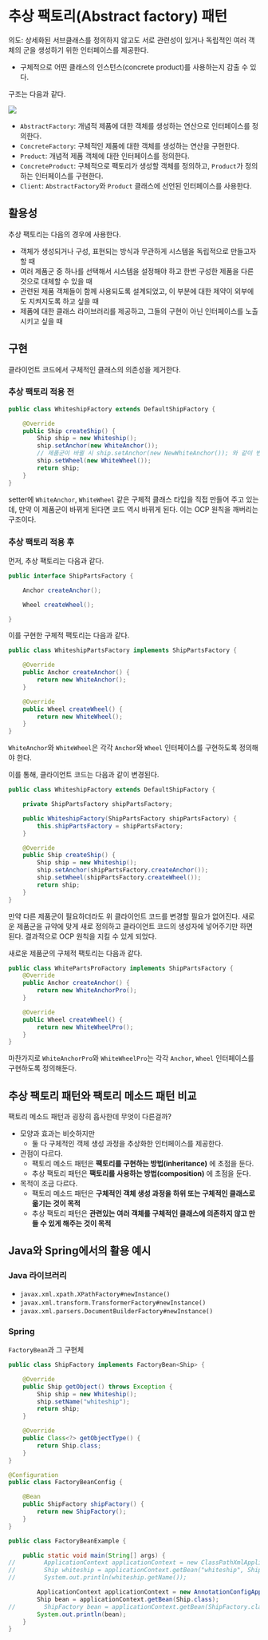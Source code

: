 # 추상 팩토리(Abstract factory) 패턴
의도: 상세화된 서브클래스를 정의하지 않고도 서로 관련성이 있거나 독립적인 여러 객체의 군을 생성하기 위한 인터페이스를 제공한다.

- 구체적으로 어떤 클래스의 인스턴스(concrete product)를 사용하는지 감출 수 있다.

구조는 다음과 같다.

![](https://velog.velcdn.com/images/songs4805/post/bf7e987b-cebb-42ac-9aa5-3d7a21f09885/image.jpeg)

- `AbstractFactory`: 개념적 제품에 대한 객체를 생성하는 연산으로 인터페이스를 정의한다.
- `ConcreteFactory`: 구체적인 제품에 대한 객체를 생성하는 연산을 구현한다.
- `Product`: 개념적 제품 객체에 대한 인터페이스를 정의한다.
- `ConcreteProduct`: 구체적으로 팩토리가 생성할 객체를 정의하고, `Product`가 정의하는 인터페이스를 구현한다.
- `Client`: `AbstractFactory`와 `Product` 클래스에 선언된 인터페이스를 사용한다.

## 활용성
추상 팩토리는 다음의 경우에 사용한다.
- 객체가 생성되거나 구성, 표현되는 방식과 무관하게 시스템을 독립적으로 만들고자 할 때
- 여러 제품군 중 하나를 선택해서 시스템을 설정해야 하고 한번 구성한 제품을 다른 것으로 대체할 수 있을 때
- 관련된 제품 객체들이 함께 사용되도록 설계되었고, 이 부분에 대한 제약이 외부에도 지켜지도록 하고 싶을 때
- 제품에 대한 클래스 라이브러리를 제공하고, 그들의 구현이 아닌 인터페이스를 노출시키고 싶을 때

## 구현
클라이언트 코드에서 구체적인 클래스의 의존성을 제거한다.

### 추상 팩토리 적용 전
```java
public class WhiteshipFactory extends DefaultShipFactory {

    @Override
    public Ship createShip() {
        Ship ship = new Whiteship();
        ship.setAnchor(new WhiteAnchor());
        // 제품군이 바뀔 시 ship.setAnchor(new NewWhiteAnchor()); 와 같이 변경돼야 함.
        ship.setWheel(new WhiteWheel());
        return ship;
    }
}
```

setter에 `WhiteAnchor`, `WhiteWheel` 같은 구체적 클래스 타입을 직접 만들어 주고 있는데, 만약 이 제품군이 바뀌게 된다면 코드 역시 바뀌게 된다. 이는 OCP 원칙을 깨버리는 구조이다.

### 추상 팩토리 적용 후
먼저, 추상 팩토리는 다음과 같다.
```java
public interface ShipPartsFactory {

    Anchor createAnchor();

    Wheel createWheel();

}
```

이를 구현한 구체적 팩토리는 다음과 같다.

```java
public class WhiteshipPartsFactory implements ShipPartsFactory {

    @Override
    public Anchor createAnchor() {
        return new WhiteAnchor();
    }

    @Override
    public Wheel createWheel() {
        return new WhiteWheel();
    }
}
```

`WhiteAnchor`와 `WhiteWheel`은 각각 `Anchor`와 `Wheel` 인터페이스를 구현하도록 정의해야 한다.

이를 통해, 클라이언트 코드는 다음과 같이 변경된다.

```java
public class WhiteshipFactory extends DefaultShipFactory {

    private ShipPartsFactory shipPartsFactory;

    public WhiteshipFactory(ShipPartsFactory shipPartsFactory) {
        this.shipPartsFactory = shipPartsFactory;
    }

    @Override
    public Ship createShip() {
        Ship ship = new Whiteship();
        ship.setAnchor(shipPartsFactory.createAnchor());
        ship.setWheel(shipPartsFactory.createWheel());
        return ship;
    }
}
```

만약 다른 제품군이 필요하더라도 위 클라이언트 코드를 변경할 필요가 없어진다. 새로운 제품군을 규약에 맞게 새로 정의하고 클라이언트 코드의 생성자에 넣어주기만 하면 된다. 결과적으로 OCP 원칙을 지킬 수 있게 되었다.

새로운 제품군의 구체적 팩토리는 다음과 같다.
```java
public class WhitePartsProFactory implements ShipPartsFactory {
    @Override
    public Anchor createAnchor() {
        return new WhiteAnchorPro();
    }

    @Override
    public Wheel createWheel() {
        return new WhiteWheelPro();
    }
}
```

마찬가지로 `WhiteAnchorPro`와 `WhiteWheelPro`는 각각 `Anchor`, `Wheel` 인터페이스를 구현하도록 정의해둔다.

## 추상 팩토리 패턴와 팩토리 메소드 패턴 비교
팩토리 메소드 패턴과 굉장히 흡사한데 무엇이 다른걸까?

- 모양과 효과는 비슷하지만
  - 둘 다 구체적인 객체 생성 과정을 추상화한 인터페이스를 제공한다.
- 관점이 다르다.
  - 팩토리 메소드 패턴은 **팩토리를 구현하는 방법(inheritance)** 에 초점을 둔다.
  - 추상 팩토리 패턴은 **팩토리를 사용하는 방법(composition)** 에 초점을 둔다.
- 목적이 조금 다르다.
  - 팩토리 메소드 패턴은 **구체적인 객체 생성 과정을 하위 또는 구체적인 클래스로 옮기는 것이 목적**
  - 추상 팩토리 패턴은 **관련있는 여러 객체를 구체적인 클래스에 의존하지 않고 만들 수 있게 해주는 것이 목적**

## Java와 Spring에서의 활용 예시
### Java 라이브러리
- `javax.xml.xpath.XPathFactory#newInstance()`
- `javax.xml.transform.TransformerFactory#newInstance()`
- `javax.xml.parsers.DocumentBuilderFactory#newInstance()`

### Spring
`FactoryBean`과 그 구현체

```java
public class ShipFactory implements FactoryBean<Ship> {

    @Override
    public Ship getObject() throws Exception {
        Ship ship = new Whiteship();
        ship.setName("whiteship");
        return ship;
    }

    @Override
    public Class<?> getObjectType() {
        return Ship.class;
    }
}
```

```java
@Configuration
public class FactoryBeanConfig {

    @Bean
    public ShipFactory shipFactory() {
        return new ShipFactory();
    }
}
```

```java
public class FactoryBeanExample {

    public static void main(String[] args) {
//        ApplicationContext applicationContext = new ClassPathXmlApplicationContext("config.xml");
//        Ship whiteship = applicationContext.getBean("whiteship", Ship.class);
//        System.out.println(whiteship.getName());

        ApplicationContext applicationContext = new AnnotationConfigApplicationContext(FactoryBeanConfig.class);
        Ship bean = applicationContext.getBean(Ship.class);
//        ShipFactory bean = applicationContext.getBean(ShipFactory.class);
        System.out.println(bean);
    }
}
```